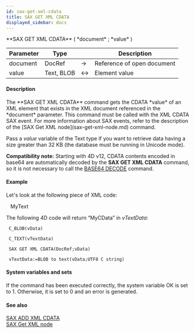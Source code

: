 ```yaml
---
id: sax-get-xml-cdata
title: SAX GET XML CDATA
displayed_sidebar: docs
---
```


<!--REF #_command_.SAX GET XML CDATA.Syntax-->**SAX GET XML CDATA** ( *document* ; *value* )<!-- END REF-->
<!--REF #_command_.SAX GET XML CDATA.Params-->
| Parameter | Type |  | Description |
| --- | --- | --- | --- |
| document | DocRef | -> | Reference of open document |
| value | Text, BLOB | <-> | Element value |

<!-- END REF-->

#### Description 

<!--REF #_command_.SAX GET XML CDATA.Summary-->The **SAX GET XML CDATA** command gets the CDATA *value* of an XML element that exists in the XML document referenced in the *document* parameter.<!-- END REF--> This command must be called with the XML CDATA SAX event. For more information about SAX events, refer to the description of the [SAX Get XML node](sax-get-xml-node.md) command. 

Pass a *value* variable of the Text type if you want to retrieve data having a size greater than 32 KB (the database must be running in Unicode mode). 

**Compatibility note:** Starting with 4D v12, CDATA contents encoded in base64 are automatically decoded by the **SAX GET XML CDATA** command, so it is not necessary to call the [BASE64 DECODE](base64-decode.md) command. 

#### Example 

Let's look at the following piece of XML code:

<RootElement>
   <Child>MyText<![CDATA[MyCData]]</Child>
</RootElement>

The following 4D code will return “MyCData” in *vTextData*: 

```4d
 C_BLOB(vData)

 C_TEXT(vTextData)

 SAX GET XML CDATA(DocRef;vData)

 vTextData:=BLOB to text(vData;UTF8 C string)
```

#### System variables and sets 

If the command has been executed correctly, the system variable OK is set to 1\. Otherwise, it is set to 0 and an error is generated.

#### See also 
[SAX ADD XML CDATA](sax-add-xml-cdata.md)  
[SAX Get XML node](sax-get-xml-node.md)  